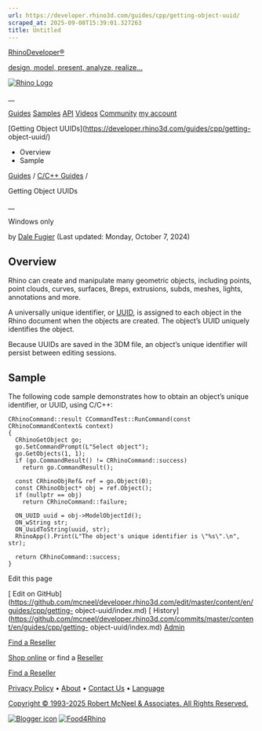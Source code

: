 ```yaml
---
url: https://developer.rhino3d.com/guides/cpp/getting-object-uuid/
scraped_at: 2025-09-08T15:39:01.327263
title: Untitled
---
```


[RhinoDeveloper®](/)

[design, model, present, analyze, realize...](/)

[![Rhino Logo](https://developer.rhino3d.com/images/rhinodevlogo.png)](/)

__

[Guides](https://developer.rhino3d.com/guides)
[Samples](https://developer.rhino3d.com/samples)
[API](https://developer.rhino3d.com/api)
[Videos](https://developer.rhino3d.com/videos)
[Community](https://discourse.mcneel.com/c/rhino-developer) [my account
](https://www.rhino3d.com/my-account/ "Manage your account, licenses, and
teams")

[Getting Object UUIDs](https://developer.rhino3d.com/guides/cpp/getting-
object-uuid/)

  * Overview
  * Sample

[Guides](https://developer.rhino3d.com/en/guides/) / [C/C++
Guides](https://developer.rhino3d.com/en/guides/cpp/) /

Getting Object UUIDs

__

Windows only

by [Dale Fugier](https://discourse.mcneel.com/u/dale/) (Last updated: Monday,
October 7, 2024)

## Overview

Rhino can create and manipulate many geometric objects, including points,
point clouds, curves, surfaces, Breps, extrusions, subds, meshes, lights,
annotations and more.

A universally unique identifier, or
[UUID](https://en.wikipedia.org/wiki/Universally_unique_identifier), is
assigned to each object in the Rhino document when the objects are created.
The object’s UUID uniquely identifies the object.

Because UUIDs are saved in the 3DM file, an object’s unique identifier will
persist between editing sessions.

## Sample

The following code sample demonstrates how to obtain an object’s unique
identifier, or UUID, using C/C++:

    
    
    CRhinoCommand::result CCommandTest::RunCommand(const CRhinoCommandContext& context)
    {
      CRhinoGetObject go;
      go.SetCommandPrompt(L"Select object");
      go.GetObjects(1, 1);
      if (go.CommandResult() != CRhinoCommand::success)
        return go.CommandResult();
    
      const CRhinoObjRef& ref = go.Object(0);
      const CRhinoObject* obj = ref.Object();
      if (nullptr == obj)
        return CRhinoCommand::failure;
    
      ON_UUID uuid = obj->ModelObjectId();
      ON_wString str;
      ON_UuidToString(uuid, str);
      RhinoApp().Print(L"The object's unique identifier is \"%s\".\n", str);
    
      return CRhinoCommand::success;
    }
    

Edit this page

[ Edit on
GitHub](https://github.com/mcneel/developer.rhino3d.com/edit/master/content/en/guides/cpp/getting-
object-uuid/index.md) [
History](https://github.com/mcneel/developer.rhino3d.com/commits/master/content/en/guides/cpp/getting-
object-uuid/index.md) [ Admin](https://developer.rhino3d.com/admin)

[Find a Reseller](https://www.rhino3d.com/sales)

[Shop online](https://www.rhino3d.com/store) or find a
[Reseller](https://www.rhino3d.com/sales)

[Find a Reseller](https://www.rhino3d.com/sales)

[Privacy Policy](https://www.rhino3d.com/privacy) •
[About](https://www.rhino3d.com/mcneel/about) • [Contact
Us](https://www.rhino3d.com/mcneel/contact) • [
Language](https://www.rhino3d.com/language "Change to a different region or
language")

[Copyright © 1993-2025 Robert McNeel & Associates. All Rights
Reserved.](https://www.rhino3d.com/mcneel/about)

[](https://www.facebook.com/McNeelRhinoceros/)
[](https://twitter.com/bobmcneel) [](https://www.linkedin.com/groups/75313/)
[](https://www.youtube.com/user/RhinoGuide/videos) [](https://vimeo.com/rhino)
[![Blogger
icon](https://developer.rhino3d.com/images/blogger.svg)](http://blog.rhino3d.com/)
[![Food4Rhino](https://developer.rhino3d.com/images/f4r_icon_01.svg)](https://www.food4rhino.com)

